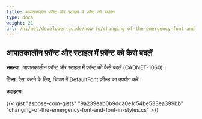 ```yaml
---
title: आपातकालीन फ़ॉन्ट और स्टाइल में फ़ॉन्ट को बदलना
type: docs
weight: 21
url: /hi/net/developer-guide/how-to/changing-of-the-emergency-font-and-font-in-styles/
---
```


## **आपातकालीन फ़ॉन्ट और स्टाइल में फ़ॉन्ट को कैसे बदलें**

**समस्या:** आपातकालीन फ़ॉन्ट और स्टाइल में फ़ॉन्ट को कैसे बदलें (CADNET-1060)।

**टिप्स:** ऐसा करने के लिए, चित्रण में DefaultFont फ़ील्ड का उपयोग करें।

**उदाहरण:**

{{< gist "aspose-com-gists" "9a239eab0b9dda0e1c54be533ea399bb" "changing-of-the-emergency-font-and-font-in-styles.cs" >}}

